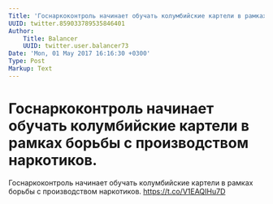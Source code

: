 ```yaml
---
Title: 'Госнаркоконтроль начинает обучать колумбийские картели в рамках борьбы с производством наркотиков.'
UUID: twitter.859033789535846401
Author:
    Title: Balancer
    UUID: twitter.user.balancer73
Date: 'Mon, 01 May 2017 16:16:30 +0300'
Type: Post
Markup: Text
---
```


# Госнаркоконтроль начинает обучать колумбийские картели в рамках борьбы с производством наркотиков.

Госнаркоконтроль начинает обучать колумбийские картели в
рамках борьбы с производством наркотиков.
https://t.co/V1EAQIHu7D